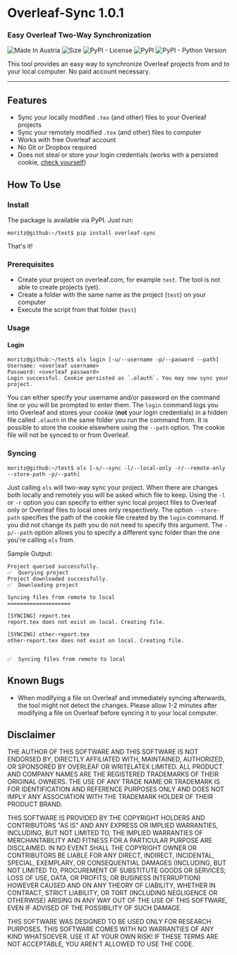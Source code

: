 # Overleaf-Sync 1.0.1

### Easy Overleaf Two-Way Synchronization

![Made In Austria](https://img.shields.io/badge/Made%20in-Austria-%23ED2939.svg) ![Size](https://img.shields.io/github/size/moritzgloeckl/overleaf-sync.svg) ![PyPI - License](https://img.shields.io/pypi/l/overleaf-sync.svg) ![PyPI](https://img.shields.io/pypi/v/overleaf-sync.svg) ![PyPI - Python Version](https://img.shields.io/pypi/pyversions/overleaf-sync.svg)

This tool provides an easy way to synchronize Overleaf projects from and to your local computer. No paid account necessary.

----

## Features
- Sync your locally modified `.tex` (and other) files to your Overleaf projects
- Sync your remotely modified `.tex` (and other) files to computer
- Works with free Overleaf account
- No Git or Dropbox required
- Does not steal or store your login credentials (works with a persisted cookie, [check yourself](https://github.com/moritzgloeckl/overleaf-sync/blob/master/olclient.py#L40))

## How To Use
### Install
The package is available via PyPI. Just run:

```
moritz@github:~/test$ pip install overleaf-sync
```

That's it!

### Prerequisites
- Create your project on overleaf.com, for example `test`. The tool is not able to create projects (yet).
- Create a folder with the same name as the project (`test`) on your computer
- Execute the script from that folder (`test`)

### Usage
#### Login 
```
moritz@github:~/test$ ols login [-u/--username -p/--pasword --path]
Username: <overleaf username>
Password: <overleaf password>
Login successful. Cookie persisted as `.olauth`. You may now sync your project.
```

You can either specify your username and/or password on the command line or you will be prompted to enter them. The `login` command logs you into Overleaf and stores your *cookie* (**not** your login credentials) in a hidden file called `.olauth` in the same folder you run the command from. It is possible to store the cookie elsewhere using the `--path` option. The cookie file will not be synced to or from Overleaf.

### Syncing
```
moritz@github:~/test$ ols [-s/--sync -l/--local-only -r/--remote-only --store-path -p/--path]
```

Just calling `ols` will two-way sync your project. When there are changes both locally and remotely you will be asked which file to keep. Using the `-l` or `-r` option you can specify to either sync local project files to Overleaf only or Overleaf files to local ones only respectively. The option `--store-path` specifies the path of the cookie file created by the `login` command. If you did not change its path you do not need to specify this argument. The `-p/--path` option allows you to specify a different sync folder than the one you're calling `ols` from.

Sample Output:

```
Project queried successfully.
✅  Querying project
Project downloaded successfully.
✅  Downloading project

Syncing files from remote to local
====================

[SYNCING] report.tex
report.tex does not exist on local. Creating file.

[SYNCING] other-report.tex
other-report.tex does not exist on local. Creating file.


✅  Syncing files from remote to local
```

## Known Bugs
- When modifying a file on Overleaf and immediately syncing afterwards, the tool might not detect the changes. Please allow 1-2 minutes after modifying a file on Overleaf before syncing it to your local computer.

## Disclaimer
THE AUTHOR OF THIS SOFTWARE AND THIS SOFTWARE IS NOT ENDORSED BY, DIRECTLY AFFILIATED WITH, MAINTAINED, AUTHORIZED, OR SPONSORED BY OVERLEAF OR WRITELATEX LIMITED. ALL PRODUCT AND COMPANY NAMES ARE THE REGISTERED TRADEMARKS OF THEIR ORIGINAL OWNERS. THE USE OF ANY TRADE NAME OR TRADEMARK IS FOR IDENTIFICATION AND REFERENCE PURPOSES ONLY AND DOES NOT IMPLY ANY ASSOCIATION WITH THE TRADEMARK HOLDER OF THEIR PRODUCT BRAND.

THIS SOFTWARE IS PROVIDED BY THE COPYRIGHT HOLDERS AND CONTRIBUTORS "AS IS" AND ANY EXPRESS OR IMPLIED WARRANTIES, INCLUDING, BUT NOT LIMITED TO, THE IMPLIED WARRANTIES OF MERCHANTABILITY AND FITNESS FOR A PARTICULAR PURPOSE ARE DISCLAIMED. IN NO EVENT SHALL THE COPYRIGHT OWNER OR CONTRIBUTORS BE LIABLE FOR ANY DIRECT, INDIRECT, INCIDENTAL, SPECIAL, EXEMPLARY, OR CONSEQUENTIAL DAMAGES (INCLUDING, BUT NOT LIMITED TO, PROCUREMENT OF SUBSTITUTE GOODS OR SERVICES; LOSS OF USE, DATA, OR PROFITS; OR BUSINESS INTERRUPTION) HOWEVER CAUSED AND ON ANY THEORY OF LIABILITY, WHETHER IN CONTRACT, STRICT LIABILITY, OR TORT (INCLUDING NEGLIGENCE OR OTHERWISE) ARISING IN ANY WAY OUT OF THE USE OF THIS SOFTWARE, EVEN IF ADVISED OF THE POSSIBILITY OF SUCH DAMAGE.

THIS SOFTWARE WAS DESIGNED TO BE USED ONLY FOR RESEARCH PURPOSES. THIS SOFTWARE COMES WITH NO WARRANTIES OF ANY KIND WHATSOEVER. USE IT AT YOUR OWN RISK! IF THESE TERMS ARE NOT ACCEPTABLE, YOU AREN'T ALLOWED TO USE THE CODE.

